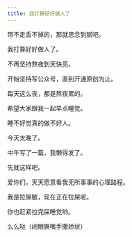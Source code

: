 ```yaml
---
title: 我打算好好做人了
---
```



带不走丢不掉的，那就思念到腻吧。

我打算好好做人了。

不再坚持熬夜到天快亮。

开始坚持写公众号，直到开通原创为止。

每天这么丧，都是熬夜累的。

希望大家跟我一起早点睡觉。

睡不好觉真的做不好人。

今天太晚了。

中午写了一篇，我懒得发了。

先就这样吧。

爱你们，天天愿意看我无所事事的心理路程。

我是拉屎敏，现在正在拉屎呢。

你也赶紧拉完屎睡觉哟。

么么哒（闭眼撅嘴手撒娇状）
